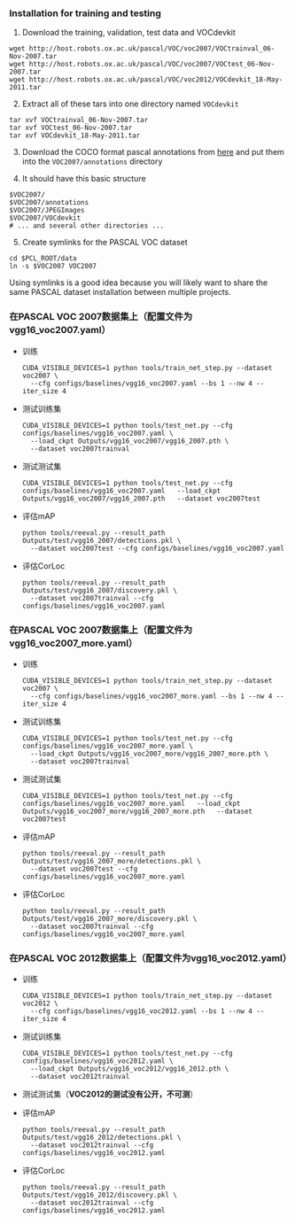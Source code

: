 ### Installation for training and testing

1. Download the training, validation, test data and VOCdevkit

  ```Shell
wget http://host.robots.ox.ac.uk/pascal/VOC/voc2007/VOCtrainval_06-Nov-2007.tar
wget http://host.robots.ox.ac.uk/pascal/VOC/voc2007/VOCtest_06-Nov-2007.tar
wget http://host.robots.ox.ac.uk/pascal/VOC/voc2012/VOCdevkit_18-May-2011.tar
  ```

2. Extract all of these tars into one directory named `VOCdevkit`

  ```Shell
tar xvf VOCtrainval_06-Nov-2007.tar
tar xvf VOCtest_06-Nov-2007.tar
tar xvf VOCdevkit_18-May-2011.tar
  ```

3. Download the COCO format pascal annotations from [here](https://drive.google.com/drive/folders/1R4leOIYxP9qHJ2dVQJ4fKv2CoEHeEu41?usp=sharing) and put them into the `VOC2007/annotations` directory

4. It should have this basic structure

  ```Shell
$VOC2007/                           
$VOC2007/annotations
$VOC2007/JPEGImages
$VOC2007/VOCdevkit        
# ... and several other directories ...
  ```

5. Create symlinks for the PASCAL VOC dataset

  ```Shell
cd $PCL_ROOT/data
ln -s $VOC2007 VOC2007
  ```

  Using symlinks is a good idea because you will likely want to share the same PASCAL dataset installation between multiple projects.



### 在PASCAL VOC 2007数据集上（配置文件为vgg16_voc2007.yaml）

+ 训练

  ```
  CUDA_VISIBLE_DEVICES=1 python tools/train_net_step.py --dataset voc2007 \
    --cfg configs/baselines/vgg16_voc2007.yaml --bs 1 --nw 4 --iter_size 4
  ```

+ 测试训练集

  ```
  CUDA_VISIBLE_DEVICES=1 python tools/test_net.py --cfg configs/baselines/vgg16_voc2007.yaml \
    --load_ckpt Outputs/vgg16_voc2007/vgg16_2007.pth \
    --dataset voc2007trainval
  ```

+ 测试测试集

  ```
  CUDA_VISIBLE_DEVICES=1 python tools/test_net.py --cfg configs/baselines/vgg16_voc2007.yaml   --load_ckpt Outputs/vgg16_voc2007/vgg16_2007.pth   --dataset voc2007test
  ```

+ 评估mAP

  ```
  python tools/reeval.py --result_path Outputs/test/vgg16_2007/detections.pkl \
    --dataset voc2007test --cfg configs/baselines/vgg16_voc2007.yaml
  ```

+ 评估CorLoc

  ```
  python tools/reeval.py --result_path Outputs/test/vgg16_2007/discovery.pkl \
    --dataset voc2007trainval --cfg configs/baselines/vgg16_voc2007.yaml
  ```



### 在PASCAL VOC 2007数据集上（配置文件为vgg16_voc2007_more.yaml）

+ 训练

  ```
  CUDA_VISIBLE_DEVICES=1 python tools/train_net_step.py --dataset voc2007 \
    --cfg configs/baselines/vgg16_voc2007_more.yaml --bs 1 --nw 4 --iter_size 4
  ```

+ 测试训练集

  ```
  CUDA_VISIBLE_DEVICES=1 python tools/test_net.py --cfg configs/baselines/vgg16_voc2007_more.yaml \
    --load_ckpt Outputs/vgg16_voc2007_more/vgg16_2007_more.pth \
    --dataset voc2007trainval
  ```

+ 测试测试集

  ```
  CUDA_VISIBLE_DEVICES=1 python tools/test_net.py --cfg configs/baselines/vgg16_voc2007_more.yaml   --load_ckpt Outputs/vgg16_voc2007_more/vgg16_2007_more.pth   --dataset voc2007test
  ```

+ 评估mAP

  ```
  python tools/reeval.py --result_path Outputs/test/vgg16_2007_more/detections.pkl \
    --dataset voc2007test --cfg configs/baselines/vgg16_voc2007_more.yaml
  ```

+ 评估CorLoc

  ```
  python tools/reeval.py --result_path Outputs/test/vgg16_2007_more/discovery.pkl \
    --dataset voc2007trainval --cfg configs/baselines/vgg16_voc2007_more.yaml
  ```

  

### 在PASCAL VOC 2012数据集上（配置文件为vgg16_voc2012.yaml）

+ 训练

  ```
  CUDA_VISIBLE_DEVICES=1 python tools/train_net_step.py --dataset voc2012 \
    --cfg configs/baselines/vgg16_voc2012.yaml --bs 1 --nw 4 --iter_size 4
  ```

+ 测试训练集

  ```
  CUDA_VISIBLE_DEVICES=1 python tools/test_net.py --cfg configs/baselines/vgg16_voc2012.yaml \
    --load_ckpt Outputs/vgg16_voc2012/vgg16_2012.pth \
    --dataset voc2012trainval
  ```

+ 测试测试集（**VOC2012的测试没有公开，不可测**）

+ 评估mAP

  ```
  python tools/reeval.py --result_path Outputs/test/vgg16_2012/detections.pkl \
    --dataset voc2012trainval --cfg configs/baselines/vgg16_voc2012.yaml
  ```

+ 评估CorLoc

  ```
  python tools/reeval.py --result_path Outputs/test/vgg16_2012/discovery.pkl \
    --dataset voc2012trainval --cfg configs/baselines/vgg16_voc2012.yaml
  ```






















